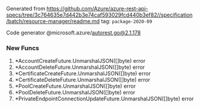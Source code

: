 Generated from https://github.com/Azure/azure-rest-api-specs/tree/3c764635e7d442b3e74caf593029fcd440b3ef82//specification/batch/resource-manager/readme.md tag: `package-2020-09`

Code generator @microsoft.azure/autorest.go@2.1.178


### New Funcs

1. *AccountCreateFuture.UnmarshalJSON([]byte) error
1. *AccountDeleteFuture.UnmarshalJSON([]byte) error
1. *CertificateCreateFuture.UnmarshalJSON([]byte) error
1. *CertificateDeleteFuture.UnmarshalJSON([]byte) error
1. *PoolCreateFuture.UnmarshalJSON([]byte) error
1. *PoolDeleteFuture.UnmarshalJSON([]byte) error
1. *PrivateEndpointConnectionUpdateFuture.UnmarshalJSON([]byte) error
